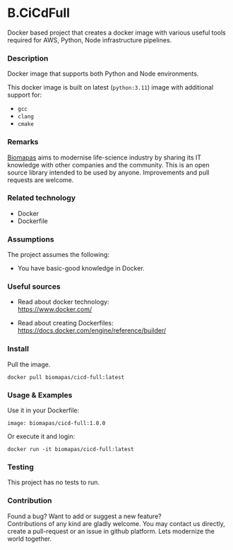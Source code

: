 # B.CiCdFull

Docker based project that creates a docker image with various useful 
tools required for AWS, Python, Node infrastructure pipelines.

### Description

Docker image that supports both Python and Node environments.

This docker image is built on latest (`python:3.11`) image with additional support for:

- `gcc`
- `clang`
- `cmake`

### Remarks

[Biomapas](https://biomapas.com) aims to modernise life-science 
industry by sharing its IT knowledge with other companies and 
the community. This is an open source library intended to be used 
by anyone. Improvements and pull requests are welcome.

### Related technology

- Docker
- Dockerfile

### Assumptions

The project assumes the following:

- You have basic-good knowledge in Docker.

### Useful sources

- Read about docker technology:<br>
https://www.docker.com/

- Read about creating Dockerfiles:<br>
https://docs.docker.com/engine/reference/builder/

### Install

Pull the image.
```
docker pull biomapas/cicd-full:latest
```

### Usage & Examples

Use it in your Dockerfile:
```
image: biomapas/cicd-full:1.0.0
```

Or execute it and login:
```
docker run -it biomapas/cicd-full:latest
```

### Testing

This project has no tests to run.

### Contribution

Found a bug? Want to add or suggest a new feature?<br>
Contributions of any kind are gladly welcome. You may contact us 
directly, create a pull-request or an issue in github platform.
Lets modernize the world together.
